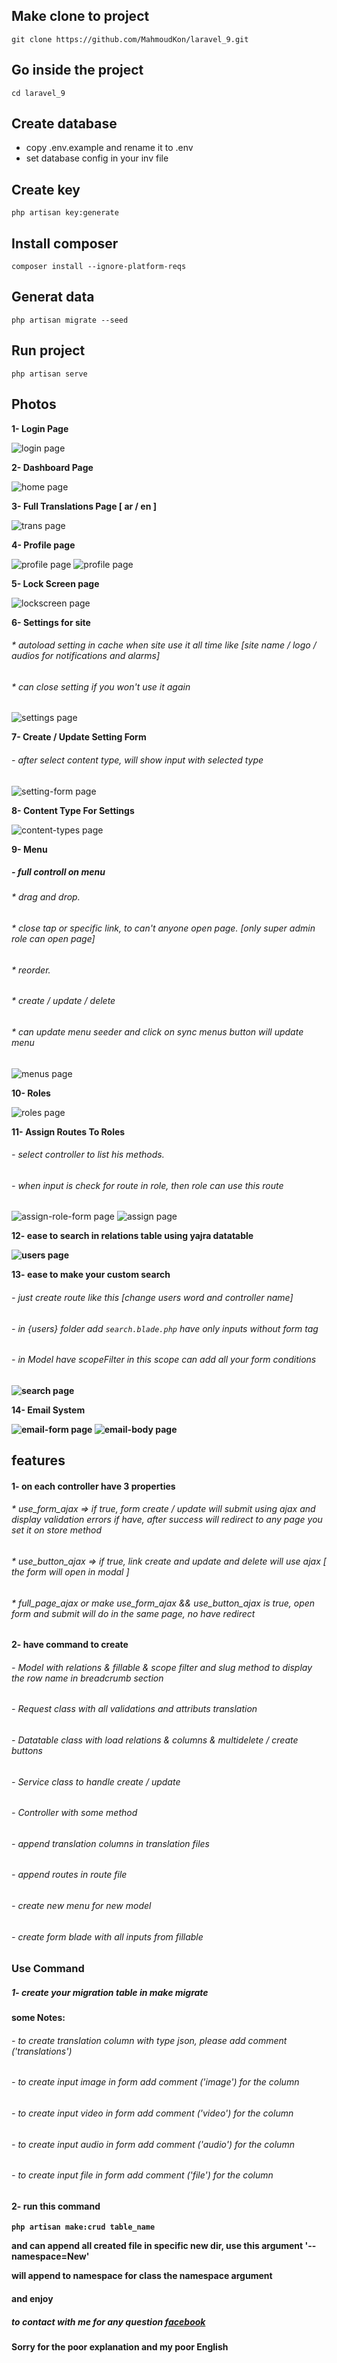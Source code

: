 ## Make clone to project
```
git clone https://github.com/MahmoudKon/laravel_9.git
```

## Go inside the project
```
cd laravel_9
```

## Create database
* copy .env.example and rename it to .env
* set database config in your inv file

## Create key
```
php artisan key:generate
```

## Install composer
```
composer install --ignore-platform-reqs

```

## Generat data
```
php artisan migrate --seed
```

## Run project
```
php artisan serve
```


## Photos

<b>1- Login Page</b>
<p>
    <img src="https://github.com/MahmoudKon/new_laravel_9/blob/master/photos/login.png" alt="login page">
</p>

<b>2- Dashboard Page</b>
<p>
    <img src="https://github.com/MahmoudKon/new_laravel_9/blob/master/photos/home.png" alt="home page">
</p>

<b>3- Full Translations Page [ ar / en ]</b>
<p>
    <img src="https://github.com/MahmoudKon/new_laravel_9/blob/master/photos/trans.png" alt="trans page">
</p>

<b>4- Profile page</b>
<p>
    <img src="https://github.com/MahmoudKon/new_laravel_9/blob/master/photos/profile.png" alt="profile page">
    <img src="https://github.com/MahmoudKon/new_laravel_9/blob/master/photos/profile2.png" alt="profile page">
</p>

<b>5- Lock Screen page</b>
<p>
    <img src="https://github.com/MahmoudKon/new_laravel_9/blob/master/photos/lockscreen.png" alt="lockscreen page">
</p>

<b>6- Settings for site</b>
###### * autoload setting in cache when site use it all time like [site name / logo / audios for notifications and alarms] </p>
###### * can close setting if you won't use it again </p>
<p>
    <img src="https://github.com/MahmoudKon/new_laravel_9/blob/master/photos/settings.png" alt="settings page">
</p>

<b>7- Create / Update Setting Form</b>
###### - after select content type, will show input with selected type </p>
<p>
    <img src="https://github.com/MahmoudKon/new_laravel_9/blob/master/photos/setting-form.png" alt="setting-form page">
</p>

<b>8- Content Type For Settings</b>
<p>
    <img src="https://github.com/MahmoudKon/new_laravel_9/blob/master/photos/content-types.png" alt="content-types page">
</p>

<b>9- Menu</b>
##### - full controll on menu
###### * drag and drop.
###### * close tap or specific link, to can't anyone open page. [only super admin role can open page]
###### * reorder.
###### * create / update / delete
###### * can update menu seeder and click on sync menus button will update menu 
<p>
    <img src="https://github.com/MahmoudKon/new_laravel_9/blob/master/photos/menus.png" alt="menus page">
</p>

<b>10- Roles</b>
<p>
    <img src="https://github.com/MahmoudKon/new_laravel_9/blob/master/photos/roles.png" alt="roles page">
</p>

<b>11- Assign Routes To Roles</b>
###### - select controller to list his methods. </p>
###### - when input is check for route in role, then role can use this route </p>
<p>
    <img src="https://github.com/MahmoudKon/new_laravel_9/blob/master/photos/assign-role-form.png" alt="assign-role-form page">
    <img src="https://github.com/MahmoudKon/new_laravel_9/blob/master/photos/assign.png" alt="assign page">
</p>

<b>12- ease to search in relations table using yajra datatable</p>
<p>
    <img src="https://github.com/MahmoudKon/new_laravel_9/blob/master/photos/users.png" alt="users page">
</p>

<b>13- ease to make your custom search</b>

###### - just create route like this [change users word and controller name]
###### - in {users} folder add `` search.blade.php `` have only inputs without form tag 
###### - in Model have scopeFilter in this scope can add all your form conditions
<p>
    <img src="https://github.com/MahmoudKon/new_laravel_9/blob/master/photos/search.png" alt="search page">
</p>

<p>14- Email System</p>
<p>
    <img src="https://github.com/MahmoudKon/new_laravel_9/blob/master/photos/email-form.png" alt="email-form page">
    <img src="https://github.com/MahmoudKon/new_laravel_9/blob/master/photos/email-body.png" alt="email-body page">
</p>


## features

#### 1- on each controller have 3 properties</p>
###### * use_form_ajax => if true, form create / update will submit using ajax and display validation errors if have, after success will redirect to any page you set it on store method</p>
###### * use_button_ajax => if true, link create and update and delete will use ajax [ the form will open in modal ]</p>
###### * full_page_ajax or make use_form_ajax && use_button_ajax is true, open form and submit will do in the same page, no have redirect </p>

#### 2- have command to create
###### - Model with relations & fillable & scope filter and slug method to display the row name in breadcrumb section
###### - Request class with all validations and attributs translation
###### - Datatable class with load relations & columns & multidelete / create buttons
###### - Service class to handle create / update
###### - Controller with some method
###### - append translation columns in translation files
###### - append routes in route file
###### - create new menu for new model
###### - create form blade with all inputs from fillable


### Use Command
##### 1- create your migration table in make migrate </p>
<b> some Notes: </b>
###### - to create translation column with type json, please add comment ('translations')
###### - to create input image in form add comment ('image') for the column
###### - to create input video in form add comment ('video') for the column
###### - to create input audio in form add comment ('audio') for the column
###### - to create input file in form add comment ('file') for the column

###

#### 2- run this command
```
php artisan make:crud table_name
```
<p>and can append all created file in specific new dir, use this argument '--namespace=New'</p>
<p>will append to namespace for class the namespace argument</p>

#### and enjoy


##### to contact with me for any question <a href='https://www.facebook.com/MahmoudK0n/'> facebook </a>

#### Sorry for the poor explanation and my poor English


